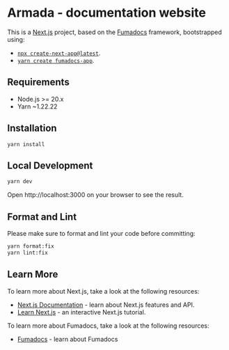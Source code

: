 # Armada - documentation website

This is a [Next.js](https://nextjs.org) project, based on the [Fumadocs](https://fumadocs.dev) framework, bootstrapped
using:

- [`npx create-next-app@latest`](https://nextjs.org/docs/app/api-reference/cli/create-next-app).
- [`yarn create fumadocs-app`](https://github.com/fuma-nama/fumadocs).

## Requirements

- Node.js >= 20.x
- Yarn ~1.22.22

## Installation

```shell
yarn install
```

## Local Development

```bash
yarn dev
```

Open http://localhost:3000 on your browser to see the result.

## Format and Lint

Please make sure to format and lint your code before committing:

```bash
yarn format:fix
yarn lint:fix
```

## Learn More

To learn more about Next.js, take a look at the following resources:

- [Next.js Documentation](https://nextjs.org/docs) - learn about Next.js features and API.
- [Learn Next.js](https://nextjs.org/learn) - an interactive Next.js tutorial.

To learn more about Fumadocs, take a look at the following resources:

- [Fumadocs](https://fumadocs.dev/) - learn about Fumadocs

